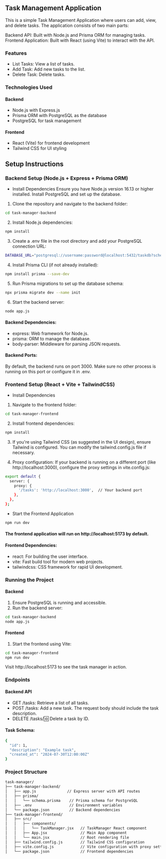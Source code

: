 ## Task Management Application

This is a simple Task Management Application where users can add, view, and delete tasks. The application consists of two main parts:

Backend API: Built with Node.js and Prisma ORM for managing tasks.
Frontend Application: Built with React (using Vite) to interact with the API.

### Features

- List Tasks: View a list of tasks.
- Add Task: Add new tasks to the list.
- Delete Task: Delete tasks.


### Technologies Used

#### Backend
- Node.js with Express.js
- Prisma ORM with PostgreSQL as the database
- PostgreSQL for task management

#### Frontend
- React (Vite) for frontend development
- Tailwind CSS for UI styling

## Setup Instructions

### Backend Setup (Node.js + Express + Prisma ORM)

- Install Dependencies
Ensure you have Node.js version 16.13 or higher installed.
Install PostgreSQL and set up the database.

1. Clone the repository and navigate to the backend folder:
```bash
cd task-manager-backend
```

2. Install Node.js dependencies:
```bash
npm install
```

3. Create a .env file in the root directory and add your PostgreSQL connection URL:
```bash
DATABASE_URL="postgresql://username:password@localhost:5432/taskdb?schema=public"
```

4. Install Prisma CLI (if not already installed):
```bash
npm install prisma --save-dev
```

5. Run Prisma migrations to set up the database schema:
```bash
npx prisma migrate dev --name init
```

6. Start the backend server:
```bash
node app.js
```

#### Backend Dependencies:
- express: Web framework for Node.js.
- prisma: ORM to manage the database.
- body-parser: Middleware for parsing JSON requests.

#### Backend Ports:
By default, the backend runs on port 3000. Make sure no other process is running on this port or configure it in .env.


### Frontend Setup (React + Vite + TailwindCSS)

- Install Dependencies

1. Navigate to the frontend folder:
```bash
cd task-manager-frontend
```

2. Install frontend dependencies:
```bash
npm install
```

3. If you're using Tailwind CSS (as suggested in the UI design), ensure Tailwind is configured. You can modify the tailwind.config.js file if necessary.

4. Proxy configuration: If your backend is running on a different port (like http://localhost:3000), configure the proxy settings in vite.config.js:
```bash
export default {
  server: {
    proxy: {
      '/tasks': 'http://localhost:3000',  // Your backend port
    },
  },
};
```
- Start the Frontend Application
```bash
npm run dev
```

#### The frontend application will run on http://localhost:5173 by default.

#### Frontend Dependencies:
- react: For building the user interface.
- vite: Fast build tool for modern web projects.
- tailwindcss: CSS framework for rapid UI development.

### Running the Project

#### Backend
1. Ensure PostgreSQL is running and accessible.
2. Run the backend server:
```bash
cd task-manager-backend
node app.js
```

#### Frontend
1. Start the frontend using Vite:
```bash
cd task-manager-frontend
npm run dev
```

Visit http://localhost:5173 to see the task manager in action.

### Endpoints
#### Backend API
- GET /tasks: Retrieve a list of all tasks.
- POST /tasks: Add a new task. The request body should include the task description.
- DELETE /tasks/:id: Delete a task by ID.

#### Task Schema:
```bash
{
  "id": 1,
  "description": "Example task",
  "created_at": "2024-07-30T12:00:00Z"
}
```

### Project Structure
```bash
task-manager/
├── task-manager-backend/
│   ├── app.js              // Express server with API routes
│   ├── prisma/
│   │   └── schema.prisma    // Prisma schema for PostgreSQL
│   ├── .env                 // Environment variables
│   └── package.json         // Backend dependencies
├── task-manager-frontend/
│   ├── src/
│   │   ├── components/
│   │   │   └── TaskManager.jsx   // TaskManager React component
│   │   ├── App.jsx               // Main App component
│   │   └── main.jsx              // Root rendering file
│   ├── tailwind.config.js        // Tailwind CSS configuration
│   ├── vite.config.js            // Vite configuration with proxy settings
│   └── package.json              // Frontend dependencies
```



